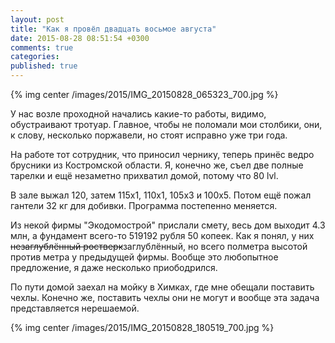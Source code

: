 ```yaml
---
layout: post
title: "Как я провёл двадцать восьмое августа"
date: 2015-08-28 08:51:54 +0300
comments: true
categories: 
published: true
---
```

{% img center /images/2015/IMG_20150828_065323_700.jpg %}

У нас возле проходной начались какие-то работы, видимо, обустраивают тротуар. Главное, чтобы не поломали мои столбики, они, к слову, несколько поржавели, но стоят исправно уже три года.

На работе тот сотрудник, что приносил чернику, теперь принёс ведро брусники из Костромской области. Я, конечно же, съел две полные тарелки и ещё незаметно прихватил домой, потому что 80 lvl.

В зале выжал 120, затем 115х1, 110х1, 105х3 и 100х5. Потом ещё пожал гантели 32 кг для добивки. Программа постепенно меняется.

Из некой фирмы "Экодомострой" прислали смету, весь дом выходит 4.3 млн, а фундамент всего-то 519192 рубля 50 копеек. Как я понял, у них ~~незаглублённый ростверк~~заглублённый, но всего полметра высотой против метра у предыдущей фирмы. Вообще это любопытное предложение, я даже несколько приободрился.

По пути домой заехал на мойку в Химках, где мне обещали поставить чехлы. Конечно же, поставить чехлы они не могут и вообще эта задача представляется нерешаемой.

{% img center /images/2015/IMG_20150828_180519_700.jpg %}

